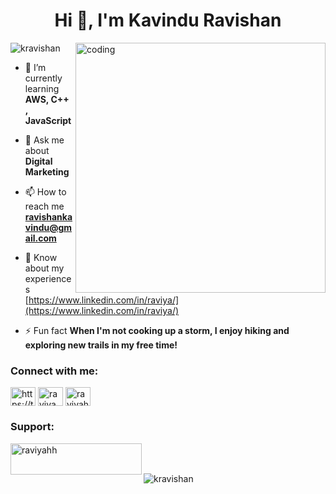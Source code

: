 <h1 align="center">Hi 👋, I'm Kavindu Ravishan</h1>
<img align="right" alt="coding" width="400" src="https://cdn.dribbble.com/users/1162077/screenshots/5403918/media/a85c0dcdcc774c6f340b07518363d6fb.gif">

<p align="left"> <img src="https://komarev.com/ghpvc/?username=kravishan&label=Profile%20views&color=0e75b6&style=flat" alt="kravishan" /> </p>

- 🌱 I’m currently learning **AWS, C++ , JavaScript**

- 💬 Ask me about **Digital Marketing**

- 📫 How to reach me **ravishankavindu@gmail.com**

- 📄 Know about my experiences [https://www.linkedin.com/in/raviya/](https://www.linkedin.com/in/raviya/)

- ⚡ Fun fact **When I'm not cooking up a storm, I enjoy hiking and exploring new trails in my free time!**

<h3 align="left">Connect with me:</h3>
<p align="left">
<a href="https://twitter.com/https://twitter.com/raviyahh" target="blank"><img align="center" src="https://raw.githubusercontent.com/rahuldkjain/github-profile-readme-generator/master/src/images/icons/Social/twitter.svg" alt="https://twitter.com/raviyahh" height="30" width="40" /></a>
<a href="https://linkedin.com/in/raviya" target="blank"><img align="center" src="https://raw.githubusercontent.com/rahuldkjain/github-profile-readme-generator/master/src/images/icons/Social/linked-in-alt.svg" alt="raviya" height="30" width="40" /></a>
<a href="https://instagram.com/raviyahh" target="blank"><img align="center" src="https://raw.githubusercontent.com/rahuldkjain/github-profile-readme-generator/master/src/images/icons/Social/instagram.svg" alt="raviyahh" height="30" width="40" /></a>
</p>

<h3 align="left">Support:</h3>
<p><a href="https://www.buymeacoffee.com/raviyahh"> <img align="left" src="https://cdn.buymeacoffee.com/buttons/v2/default-yellow.png" height="50" width="210" alt="raviyahh" /></a></p><br><br>

<p>&nbsp;<img align="left" src="https://github-readme-stats.vercel.app/api/top-langs?username=kravishan&show_icons=true&locale=en&layout=compact" alt="kravishan" /></p>

